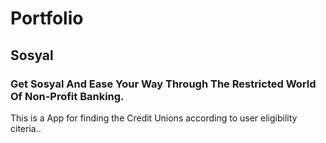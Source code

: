 # Portfolio


## Sosyal
### Get Sosyal And Ease Your Way Through The Restricted World Of Non-Profit Banking.

This is a App for finding the Credit Unions according to user eligibility citeria..

[logo]: https://github.com/adam-p/markdown-here/raw/master/src/common/images/icon48.png "Logo Title Text 2"


